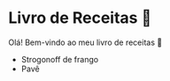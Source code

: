 # Livro de Receitas :cake:

Olá! Bem-vindo ao meu livro de receitas :wave:

- Strogonoff de frango
- Pavê


